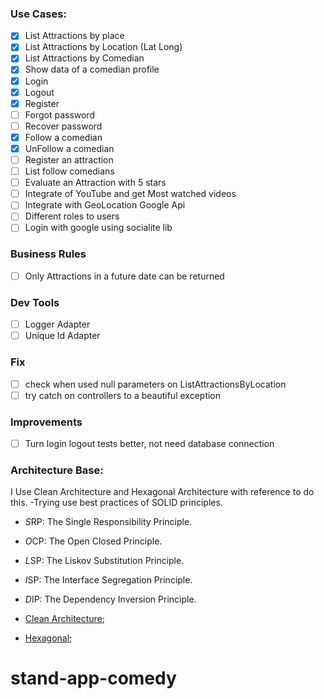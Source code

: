 ### Use Cases:
- [x] List Attractions by place
- [x] List Attractions by Location (Lat Long)
- [x] List Attractions by Comedian
- [x] Show data of a comedian profile
- [x] Login
- [x] Logout
- [x] Register
- [ ] Forgot password
- [ ] Recover password
- [x] Follow a comedian
- [x] UnFollow a comedian
- [ ] Register an attraction
- [ ] List follow comedians
- [ ] Evaluate an Attraction with 5 stars
- [ ] Integrate of YouTube and get Most watched videos
- [ ] Integrate with GeoLocation Google Api
- [ ] Different roles to users
- [ ] Login with google using socialite lib

### Business Rules
- [ ] Only Attractions in a future date can be returned

### Dev Tools 
- [ ] Logger Adapter
- [ ] Unique Id Adapter

### Fix 
- [ ] check when used null parameters on ListAttractionsByLocation
- [ ] try catch on controllers to a beautiful exception

### Improvements
- [ ] Turn login logout tests better, not need database connection


### Architecture Base:
I Use Clean Architecture and Hexagonal Architecture with reference to do this. 
-Trying use best practices of SOLID principles.

- *S*RP: The Single Responsibility Principle.
- *O*CP: The Open Closed Principle.
- *L*SP: The Liskov Substitution Principle.
- *I*SP: The Interface Segregation Principle.
- *D*IP: The Dependency Inversion Principle.

- [Clean Architecture](http://cleancoder.com/);
- [Hexagonal](https://alistair.cockburn.us/hexagonal-architecture/);

# stand-app-comedy
